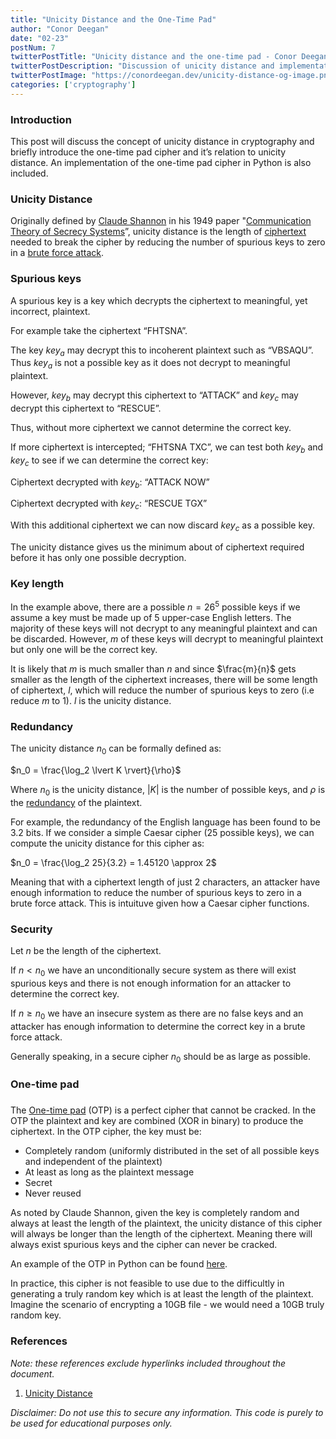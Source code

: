 ```yaml
---
title: "Unicity Distance and the One-Time Pad"
author: "Conor Deegan"
date: "02-23"
postNum: 7
twitterPostTitle: "Unicity distance and the one-time pad - Conor Deegan"
twitterPostDescription: "Discussion of unicity distance and implementation of the one-time pad cipher in Python."
twitterPostImage: "https://conordeegan.dev/unicity-distance-og-image.png"
categories: ['cryptography']
---
```


### Introduction

This post will discuss the concept of unicity distance in cryptography and briefly introduce the one-time pad cipher and it’s relation to unicity distance. An implementation of the one-time pad cipher in Python is also included.

### Unicity Distance

Originally defined by [Claude Shannon](https://en.wikipedia.org/wiki/Claude_Shannon) in his 1949 paper "[Communication Theory of Secrecy Systems](https://en.wikipedia.org/wiki/Communication_Theory_of_Secrecy_Systems)”, unicity distance is the length of [ciphertext](https://en.wikipedia.org/wiki/Ciphertext) needed to break the cipher by reducing the number of spurious keys to zero in a [brute force attack](https://en.wikipedia.org/wiki/Brute_force_attack). 

### Spurious keys

A spurious key is a key which decrypts the ciphertext to meaningful, yet incorrect, plaintext.

For example take the ciphertext “FHTSNA”.

The key $key_a$ may decrypt this to incoherent plaintext such as “VBSAQU”. Thus $key_a$ is not a possible key as it does not decrypt to meaningful plaintext.

However, $key_b$ may decrypt this ciphertext to “ATTACK” and $key_c$ may decrypt this ciphertext to “RESCUE”.

Thus, without more ciphertext we cannot determine the correct key.

If more ciphertext is intercepted; “FHTSNA TXC”, we can test both $key_b$ and $key_c$ to see if we can determine the correct key:

Ciphertext decrypted with $key_b$: “ATTACK NOW”

Ciphertext decrypted with $key_c$: “RESCUE TGX”

With this additional ciphertext we can now discard $key_c$ as a possible key.

The unicity distance gives us the minimum about of ciphertext required before it has only one possible decryption.

### Key length

In the example above, there are a possible $n = 26^{5}$ possible keys if we assume a key must be made up of 5 upper-case English letters. The majority of these keys will not decrypt to any meaningful plaintext and can be discarded. However, $m$ of these keys will decrypt to meaningful plaintext but only one will be the correct key.

It is likely that $m$ is much smaller than $n$ and since $\frac{m}{n}$ gets smaller as the length of the ciphertext increases, there will be some length of ciphertext, $l$, which will reduce the number of spurious keys to zero (i.e reduce $m$ to 1). $l$ is the unicity distance.

### Redundancy

The unicity distance $n_0$ can be formally defined as:

$n_0 = \frac{\log_2 \lvert K \rvert}{\rho}$

Where $n_0$ is the unicity distance, $\lvert K \rvert$ is the number of possible keys, and $\rho$ is the [redundancy](https://en.wikipedia.org/wiki/Redundancy_(linguistics)) of the plaintext.

For example, the redundancy of the English language has been found to be 3.2 bits. If we consider a simple Caesar cipher (25 possible keys), we can compute the unicity distance for this cipher as:

$n_0 = \frac{\log_2 25}{3.2} = 1.45120 \approx 2$

Meaning that with a ciphertext length of just 2 characters, an attacker have enough information to reduce the number of spurious keys to zero in a brute force attack. This is intuituve given how a Caesar cipher functions. 

### Security

Let $n$ be the length of the ciphertext.

If $n < n_0$ we have an unconditionally secure system as there will exist spurious keys and there is not enough information for an attacker to determine the correct key.

If $n \ge n_0$ we have an insecure system as there are no false keys and an attacker has enough information to determine the correct key in a brute force attack.

Generally speaking, in a secure cipher $n_0$ should be as large as possible.

### One-time pad

### 

The [One-time pad](https://en.wikipedia.org/wiki/One-time_pad) (OTP) is a perfect cipher that cannot be cracked. In the OTP the plaintext and key are combined (XOR in binary) to produce the ciphertext. In the OTP cipher, the key must be:

- Completely random (uniformly distributed in the set of all possible keys and independent of the plaintext)
- At least as long as the plaintext message
- Secret
- Never reused

As noted by Claude Shannon, given the key is completely random and always at least the length of the plaintext, the unicity distance of this cipher will always be longer than the length of the ciphertext. Meaning there will always exist spurious keys and the cipher can never be cracked.

An example of the OTP in Python can be found [here](https://github.com/conor-deegan/sandbox/tree/main/one-time-pad).

In practice, this cipher is not feasible to use due to the difficultly in generating a truly random key which is at least the length of the plaintext. Imagine the scenario of encrypting a 10GB file - we would need a 10GB truly random key.

### References

*Note: these references exclude hyperlinks included throughout the document.*

1. [Unicity Distance](https://en.wikipedia.org/wiki/Unicity_distance)

*Disclaimer: Do not use this to secure any information. This code is purely to be used for educational purposes only.*